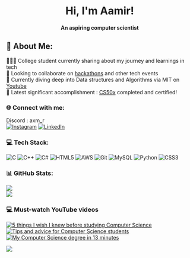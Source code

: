 <!--**OkayWheresAamir/OkayWheresAamir** is a ✨ _special_ ✨ repository because its `README.md` (this file) appears on your GitHub profile. -->
<!--
<h3 style="font-size: 50;" align="center">Hi, I'm Aamir!</h3>
-->
<h1 align="center">Hi, I'm Aamir!</h1>
<h4 align="center">An aspiring computer scientist</h4>

<!--<h1 align="center">💫 About Me:</h1>-->
## 💫 About Me:
👨🏻‍💻 College student currently sharing about my journey and learnings in tech<br>
🤝 Looking to collaborate on [hackathons](https://devfolio.co/@TheAamirHashmi) and other tech events<br>
💭 Currently diving deep into Data structures and Algorithms via MIT on [Youtube](https://www.youtube.com/playlist?list=PLUl4u3cNGP61Oq3tWYp6V_F-5jb5L2iHb)<br/>
🌹 Latest significant accomplishment : [CS50x](https://cs50.harvard.edu/x/2024/) completed and certified! 


### 🌐 Connect with me:
 Discord : axm_r   <br/>[![Instagram](https://img.shields.io/badge/Instagram-%23E4405F.svg?logo=Instagram&logoColor=white)](https://instagram.com/trynnafindaamir) [![LinkedIn](https://img.shields.io/badge/LinkedIn-%230077B5.svg?logo=linkedin&logoColor=white)](https://www.linkedin.com/in/aamir-hashmi-004a7b323/) 

### 💻 Tech Stack:
![C](https://img.shields.io/badge/c-%2300599C.svg?style=for-the-badge&logo=c&logoColor=white) ![C++](https://img.shields.io/badge/c++-%2300599C.svg?style=for-the-badge&logo=c%2B%2B&logoColor=white) ![C#](https://img.shields.io/badge/c%23-%23239120.svg?style=for-the-badge&logo=csharp&logoColor=white) ![HTML5](https://img.shields.io/badge/html5-%23E34F26.svg?style=for-the-badge&logo=html5&logoColor=white) ![AWS](https://img.shields.io/badge/AWS-%23FF9900.svg?style=for-the-badge&logo=amazon-aws&logoColor=white) ![Git](https://img.shields.io/badge/git-%23F05033.svg?style=for-the-badge&logo=git&logoColor=white) ![MySQL](https://img.shields.io/badge/mysql-4479A1.svg?style=for-the-badge&logo=mysql&logoColor=white) ![Python](https://img.shields.io/badge/python-3670A0?style=for-the-badge&logo=python&logoColor=ffdd54) ![CSS3](https://img.shields.io/badge/css3-%231572B6.svg?style=for-the-badge&logo=css3&logoColor=white)
### 📊 GitHub Stats:
![](https://github-readme-stats.vercel.app/api?username=OkayWheresAamir&theme=dark&hide_border=false&include_all_commits=false&count_private=true)<br/>
![](https://github-contributor-stats.vercel.app/api?username=OkayWheresAamir&limit=5&theme=dark&combine_all_yearly_contributions=true)<br/>

<!--
### 🏆 GitHub Trophies
![](https://github-profile-trophy.vercel.app/?username=OkayWheresAamir&theme=radical&no-frame=false&no-bg=true&margin-w=4) <br/>

![](https://quotes-github-readme.vercel.app/api?type=horizontal&theme=radical)
-->


### 💻 Must-watch YouTube videos

[![5 things I wish I knew before studying Computer Science](https://ytcards.demolab.com/?id=HtSuA80QTyo&title=Lecture+1:+Algorithmic+Thinking,+Peak+Finding&lang=en&timestamp=1358188200&background_color=%230d1117&title_color=%23ffffff&stats_color=%23dedede&max_title_lines=1&width=250&border_radius=5&duration=436 "Lecture 1: Algorithmic Thinking, Peak Finding")](https://youtu.be/HtSuA80QTyo?si=b7QYksN87h0wsGpQ)
[![Tips and advice for Computer Science students](https://ytcards.demolab.com/?id=3LPJfIKxwWc&title=CS50x+2024+-+2024+-+Lecture+0+-+Scratch&lang=en&timestamp=1704047400&background_color=%230d1117&title_color=%23ffffff&stats_color=%23dedede&max_title_lines=1&width=250&border_radius=5&duration=380 "CS50x 2024 - Lecture 0 - Scratch")](https://youtu.be/3LPJfIKxwWc?si=mjrsewEwBdhtvzDX)
[![My Computer Science degree in 13 minutes](https://ytcards.demolab.com/?id=L3LMbpZIKhQ&title=Lec+1+|+MIT+6.042J+Mathematics+for+Computer+Science,+Fall+2010&lang=en&timestamp=1356892200&background_color=%230d1117&title_color=%23ffffff&stats_color=%23dedede&max_title_lines=1&width=250&border_radius=5&duration=786 "Lec 1 | MIT 6.042J Mathematics for Computer Science, Fall 2010")](https://youtu.be/L3LMbpZIKhQ?si=1AhwiUIamfs6clV3)
<!--[![How I would learn to code (if I could start over)](https://ytcards.demolab.com/?id=kS03mP7p0ts&title=How+I+would+learn+to+code+(+if+I+could+start+over+)&lang=en&timestamp=1698663600&background_color=%230d1117&title_color=%23ffffff&stats_color=%23dedede&max_title_lines=1&width=250&border_radius=5&duration=695 "How I would learn to code (if I could start over)")](https://youtu.be/kS03mP7p0ts?si=7UXbigeHmyTVGP60)
[![How to prep for CS?](https://ytcards.demolab.com/?id=YBMf2o2MVDg&title=How+to+prep+for+CS?+Do+I+need+Maths?&lang=en&timestamp=1690632000&background_color=%230d1117&title_color=%23ffffff&stats_color=%23dedede&max_title_lines=1&width=250&border_radius=5&duration=860 "How to prep for CS? Do I need Maths?")](https://youtu.be/YBMf2o2MVDg?si=KGaQIzz_8E6JFYlD)
[![How I organise my life with Notion](https://ytcards.demolab.com/?id=orJOLdv907g&title=How+I+organise+my+life+with+Notion&lang=en&timestamp=1616324400&background_color=%230d1117&title_color=%23ffffff&stats_color=%23dedede&max_title_lines=1&width=250&border_radius=5&duration=1253 "How I organise my life with Notion")](https://youtu.be/orJOLdv907g?si=r31zLR2hnvJiw5p7)
-->

[![](https://visitcount.itsvg.in/api?id=OkayWheresAamir&icon=0&color=0)](https://visitcount.itsvg.in)

<!-- END YOUTUBE-CARDS -->

<!-- Proudly created with GPRM ( https://gprm.itsvg.in ) -->
